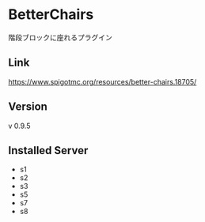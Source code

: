 # BetterChairs
階段ブロックに座れるプラグイン

## Link
https://www.spigotmc.org/resources/better-chairs.18705/

## Version
v 0.9.5

## Installed Server
- s1
- s2
- s3
- s5
- s7
- s8
